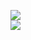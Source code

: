 [![](https://img.shields.io/badge/Made%20With-Github%20Spray-lightgrey.svg?style=for-the-badge&logo=github)](https://github.com/Annihil/github-spray#1944)  
[![](https://i.imgur.com/2DrTn0Z.gif)](https://github.com/Annihil/github-spray)